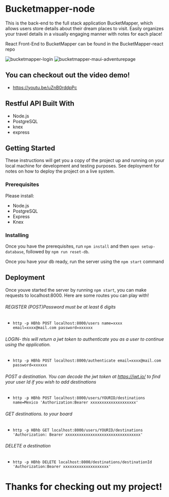 # Bucketmapper-node
This is the back-end to the full stack application BucketMapper, which allows users store details about their dream places to visit. Easily organizes your travel details in a visually engaging manner with notes for each place!

React Front-End to BucketMapper can be found in the BucketMapper-react repo 


![bucketmapper-login](https://user-images.githubusercontent.com/24365319/35661142-0bccd0e2-06c5-11e8-8f0f-5746618b2f6a.png)
![bucketmapper-maui-adventurepage](https://user-images.githubusercontent.com/24365319/35661138-08408752-06c5-11e8-9d05-c8efa5b21b26.png)

## You can checkout out the video demo!
* https://youtu.be/uZnB0rddpPc
## Restful API Built With

* Node.js
* PostgreSQL
* knex
* express

## Getting Started 

These instructions will get you a copy of the project up and running on your local machine for development and testing purposes. See deployment for notes on how to deploy the project on a live system.

### Prerequisites

Please install:
* Node.js
* PostgreSQL
* Express
* Knex

### Installing

Once you have the prerequisites, run `npm install` and then `open setup-database`, followed by `npm run reset-db`.

Once you have your db ready, run the server using the `npm start` command

## Deployment

Once youve started the server by running `npm start`, you can make requests to localhost:8000.
Here are some routes you can play with!
###### REGISTER (POST)Password must be at least 6 digits
- `http -p HBhb POST localhost:8000/users name=xxxx email=xxxx@mail.com password=xxxxxx`
###### LOGIN- this will return a jwt token to authenticate you as a user to continue using the application. 
- `http -p HBhb POST localhost:8000/authenticate email=xxxx@mail.com password=xxxxxx`
###### POST a destination. You can decode the jwt token at https://jwt.io/ to find your user Id if you wish to add destinations
- `http -p HBhb POST localhost:8000/users/YOURID/destinations name=Mexico 'Authorization:Bearer xxxxxxxxxxxxxxxxxxxx'`
###### GET destinations.  to your board
- `http -p HBhb GET localhost:8000/users/YOURID/destinations 'Authorization: Bearer xxxxxxxxxxxxxxxxxxxxxxxxxxxxxxxxx'`
###### DELETE a destination
- `http -p HBhb DELETE localhost:8000/destinations/destinationId 'Authorization:Bearer xxxxxxxxxxxxxxxxxxxx'`

# Thanks for checking out my project! 




